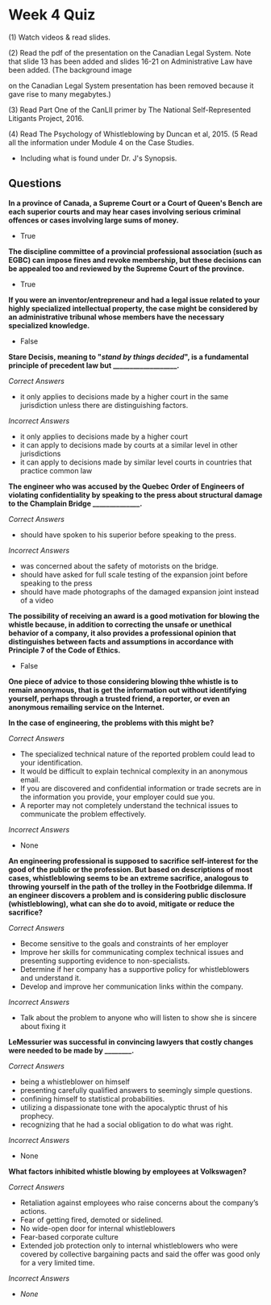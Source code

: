 # Week 4 Quiz

(1) Watch videos & read slides.

(2) Read the pdf of the presentation on the Canadian Legal System. Note that slide 13 has been added and slides 16-21 on Administrative Law have been added. (The background image

on the Canadian Legal System presentation has been removed because it gave rise to many megabytes.)

(3) Read Part One of the CanLII primer by The National Self-Represented Litigants Project, 2016.

(4) Read The Psychology of Whistleblowing by Duncan et al, 2015. (5 Read all the information under Module 4 on the Case Studies.

- Including what is found under Dr. J's Synopsis.



## Questions

**In a province of Canada, a Supreme Court or a Court of Queen's Bench are each superior courts and may hear cases involving serious criminal offences or cases involving large sums of money.**

- True



**The discipline committee of a provincial professional association (such as EGBC) can impose fines and revoke membership, but these decisions can be appealed too and reviewed by the Supreme Court of the province.**

- True



**If you were an inventor/entrepreneur and had a legal issue related to your highly specialized intellectual property, the case might be considered by an administrative tribunal whose members have the necessary specialized knowledge.**

- False



**Stare Decisis, meaning to "*stand by things decided*", is a fundamental principle of precedent law but ___________________.**

*Correct Answers*

- it only applies to decisions made by a higher court in the same jurisdiction unless there are distinguishing factors.

*Incorrect Answers*

- it only applies to decisions made by a higher court
- it can apply to decisions made by courts at a similar level in other jurisdictions
- it can apply to decisions made by similar level courts in countries that practice common law



**The engineer who was accused by the Quebec Order of Engineers of violating confidentiality by speaking to the press about structural damage to the Champlain Bridge ______________.**

*Correct Answers*

- should have spoken to his superior before speaking to the press.

*Incorrect Answers*

- was concerned about the safety of motorists on the bridge.
- should have asked for full scale testing of the expansion joint before speaking to the press
- should have made photographs of the damaged expansion joint instead of a video



**The possibility of receiving an award is a good motivation for blowing the whistle because, in addition to correcting the unsafe or unethical behavior of a company, it also provides a professional opinion that distinguishes between facts and assumptions in accordance with Principle 7 of the Code of Ethics.**

- False



**One piece of advice to those considering blowing thhe whistle is to remain anonymous, that is get the information out without identifying yourself, perhaps through a trusted friend, a reporter, or even an anonymous remailing service on the Internet.**

**In the case of engineering, the problems with this might be?**

*Correct Answers*

- The specialized technical nature of the reported problem could lead to your identification.
- It would be difficult to explain technical complexity in an anonymous email.
- If you are discovered and confidential information or trade secrets are in the information you provide, your employer could sue you.
- A reporter may not completely understand the technical issues to communicate the problem effectively.

*Incorrect Answers*

- None



**An engineering professional is supposed to sacrifice self-interest for the good of the public or the profession. But based on descriptions of most cases, whistleblowing seems to be an extreme sacrifice, analogous to throwing yourself in the path of the trolley in the Footbridge dilemma. If an engineer discovers a problem and is considering public disclosure (whistleblowing), what can she do to avoid, mitigate or reduce the sacrifice?**



*Correct Answers*

- Become sensitive to the goals and constraints of her employer
- Improve her skills for communicating complex technical issues and presenting supporting evidence to non-specialists.
- Determine if her company has a supportive policy for whistleblowers and understand it.
- Develop and improve her communication links within the company.

*Incorrect Answers*

- Talk about the problem to anyone who will listen to show she is sincere about fixing it



**LeMessurier was successful in convincing lawyers that costly changes were needed to be made by ________.**

*Correct Answers*

- being a whistleblower on himself
- presenting carefully qualified answers to seemingly simple questions.
- confining himself to statistical probabilities.
- utilizing a dispassionate tone with the apocalyptic thrust of his prophecy.
- recognizing that he had a social obligation to do what was right.

*Incorrect Answers*

- None



**What factors inhibited whistle blowing by employees at Volkswagen?**

*Correct Answers*

- Retaliation against employees who raise concerns about the company’s actions.
- Fear of getting fired, demoted or sidelined.
- No wide-open door for internal whistleblowers
- Fear-based corporate culture
- Extended job protection only to internal whistleblowers who were covered by collective bargaining pacts and said the offer was good only for a very limited time.

*Incorrect Answers*

- *None*